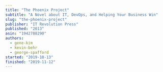 ```yaml
---
title: "The Phoenix Project"
subtitle: "A Novel about IT, DevOps, and Helping Your Business Win"
slug: "the-phoenix-project"
publisher: "IT Revolution Press"
published: "2013"
asin: "1942788290"
authors:
  - gene-kim
  - kevin-behr
  - george-spafford
started: "2019-10-13"
finished: "2019-11-12"
---
```

